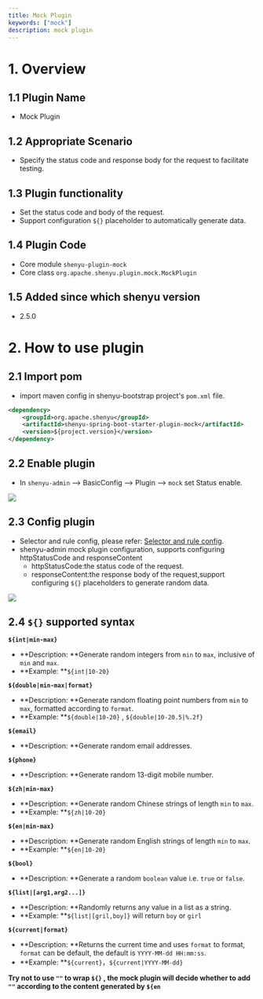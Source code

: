 ```yaml
---
title: Mock Plugin
keywords: ["mock"]
description: mock plugin
---
```


# 1. Overview

## 1.1 Plugin Name

* Mock Plugin

## 1.2 Appropriate Scenario

* Specify the status code and response body for the request to facilitate testing.

## 1.3 Plugin functionality

* Set the status code and body of the request.
* Support configuration `${}` placeholder to automatically generate data.

## 1.4 Plugin Code

* Core module ```shenyu-plugin-mock```
* Core class ```org.apache.shenyu.plugin.mock.MockPlugin```

## 1.5 Added since which shenyu version

* 2.5.0

# 2. How to use plugin

## 2.1 Import pom

- import maven config in shenyu-bootstrap project's `pom.xml` file.

```xml
<dependency>
    <groupId>org.apache.shenyu</groupId>
    <artifactId>shenyu-spring-boot-starter-plugin-mock</artifactId>
    <version>${project.version}</version>
</dependency>
```

## 2.2 Enable plugin

- In `shenyu-admin` --> BasicConfig --> Plugin --> `mock` set Status enable.

![](/img/shenyu/plugin/mock/enable-mock-plugin-en.png)

## 2.3 Config plugin

- Selector and rule config, please refer: [Selector and rule config](../../user-guide/admin-usage/selector-and-rule).
- shenyu-admin mock plugin configuration, supports configuring httpStatusCode and responseContent
    - httpStatusCode:the status code of the request.
    - responseContent:the response body of the request,support configuring `${}` placeholders to generate random data.

![](/img/shenyu/plugin/mock/mock-rule-configuration-en.png)

## 2.4 `${}` supported syntax
**`${int|min-max}`**
- **Description: **Generate random integers from `min` to `max`, inclusive of `min` and `max`.
- **Example: **`${int|10-20}`

**`${double|min-max|format}`**
- **Description: **Generate random floating point numbers from `min` to `max`, formatted according to `format`.
- **Example: **`${double|10-20}` , `${double|10-20.5|%.2f}`

**`${email}`**
- **Description: **Generate random email addresses.

**`${phone}`**
- **Description: **Generate random 13-digit mobile number.

**`${zh|min-max}`**
- **Description: **Generate random Chinese strings of length `min` to `max`.
- **Example: **`${zh|10-20}`

**`${en|min-max}`**
- **Description: **Generate random English strings of length `min` to `max`.
- **Example: **`${en|10-20}`

**`${bool}`**
- **Description: **Generate a random `boolean` value i.e. `true` or `false`.

**`${list|[arg1,arg2...]}`**
- **Description: **Randomly returns any value in a list as a string.
- **Example: **`${list|[gril,boy]}` will return `boy` or `girl`

**`${current|format}`**
- **Description: **Returns the current time and uses `format` to format, `format` can be default, the default is `YYYY-MM-dd HH:mm:ss`.
- **Example: **`${current}`，`${current|YYYY-MM-dd}`


**Try not to use `""` to wrap `${}` , the mock plugin will decide whether to add `""` according to the content generated by `${en`**

